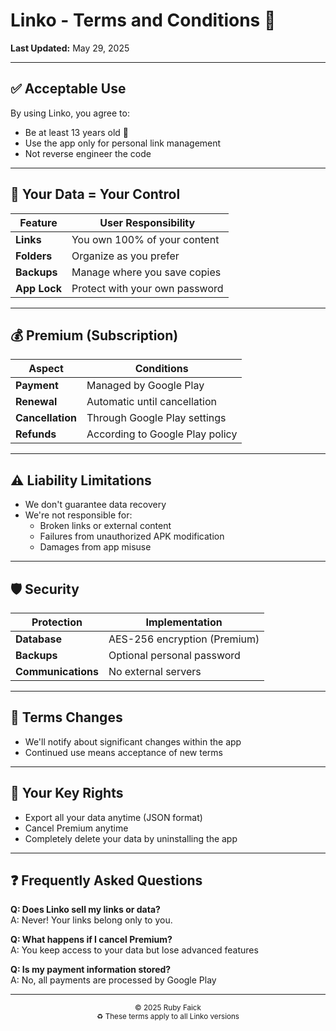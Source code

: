 # Linko - Terms and Conditions 📜

**Last Updated:** May 29, 2025

---

## ✅ Acceptable Use
By using Linko, you agree to:
- Be at least 13 years old 🧒
- Use the app only for personal link management
- Not reverse engineer the code

---

## 🔐 Your Data = Your Control

| Feature         | User Responsibility          |
|-----------------|------------------------------|
| **Links**       | You own 100% of your content |
| **Folders**     | Organize as you prefer       |
| **Backups**     | Manage where you save copies |
| **App Lock**    | Protect with your own password |

---

## 💰 Premium (Subscription)
| Aspect          | Conditions                          |
|-----------------|-------------------------------------|
| **Payment**     | Managed by Google Play              |
| **Renewal**     | Automatic until cancellation        |
| **Cancellation**| Through Google Play settings        |
| **Refunds**     | According to Google Play policy     |

---

## ⚠️ Liability Limitations
- We don't guarantee data recovery
- We're not responsible for:
  - Broken links or external content
  - Failures from unauthorized APK modification
  - Damages from app misuse

---

## 🛡️ Security
| Protection       | Implementation                    |
|------------------|-----------------------------------|
| **Database**     | AES-256 encryption (Premium)      |
| **Backups**      | Optional personal password        |
| **Communications**| No external servers               |

---

## 📝 Terms Changes
- We'll notify about significant changes within the app
- Continued use means acceptance of new terms

---

## 🔄 Your Key Rights
- Export all your data anytime (JSON format)
- Cancel Premium anytime
- Completely delete your data by uninstalling the app

---

## ❓ Frequently Asked Questions

**Q: Does Linko sell my links or data?**  
A: Never! Your links belong only to you.

**Q: What happens if I cancel Premium?**  
A: You keep access to your data but lose advanced features

**Q: Is my payment information stored?**  
A: No, all payments are processed by Google Play

---

<div align="center">
<sub>© 2025 Ruby Faick</sub><br>
<sub>♻️ These terms apply to all Linko versions</sub>
</div>
